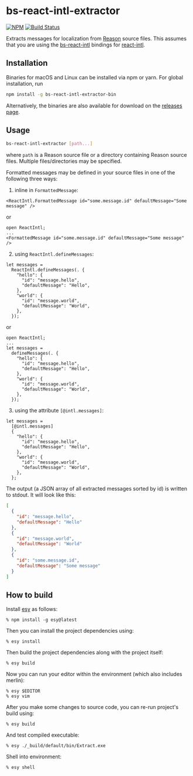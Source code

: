 # bs-react-intl-extractor

[![NPM](https://nodei.co/npm/bs-react-intl-extractor-bin.png?compact=true)](https://nodei.co/npm/bs-react-intl-extractor-bin/) [![Build Status](https://travis-ci.org/cknitt/bs-react-intl-extractor.svg?branch=master)](https://travis-ci.org/cknitt/bs-react-intl-extractor)

Extracts messages for localization from [Reason] source files.
This assumes that you are using the [bs-react-intl] bindings for [react-intl].

## Installation

Binaries for macOS and Linux can be installed via npm or yarn. For global installation, run

```sh
npm install -g bs-react-intl-extractor-bin
```

Alternatively, the binaries are also available for download on the [releases page].

## Usage

```sh
bs-react-intl-extractor [path...]
```

where `path` is a Reason source file or a directory containing Reason source files. Multiple files/directories may be specified.

Formatted messages may be defined in your source files in one of the following three ways:

1.  inline in `FormattedMessage`:

```reason
<ReactIntl.FormattedMessage id="some.message.id" defaultMessage="Some message" />
```

or

```reason
open ReactIntl;
...
<FormattedMessage id="some.message.id" defaultMessage="Some message" />
```

2.  using `ReactIntl.defineMessages`:

```reason
let messages =
  ReactIntl.defineMessages(. {
    "hello": {
      "id": "message.hello",
      "defaultMessage": "Hello",
    },
    "world": {
      "id": "message.world",
      "defaultMessage": "World",
    },
  });
```

or

```reason
open ReactIntl;
...
let messages =
  defineMessages(. {
    "hello": {
      "id": "message.hello",
      "defaultMessage": "Hello",
    },
    "world": {
      "id": "message.world",
      "defaultMessage": "World",
    },
  });
```

3.  using the attribute `[@intl.messages]`:

```reason
let messages =
  [@intl.messages]
  {
    "hello": {
      "id": "message.hello",
      "defaultMessage": "Hello",
    },
    "world": {
      "id": "message.world",
      "defaultMessage": "World",
    },
  };
```

The output (a JSON array of all extracted messages sorted by id) is written to stdout. It will look like this:

```json
[
  {
    "id": "message.hello",
    "defaultMessage": "Hello"
  },
  {
    "id": "message.world",
    "defaultMessage": "World"
  },
  {
    "id": "some.message.id",
    "defaultMessage": "Some message"
  }
]
```

## How to build

Install [esy] as follows:

    % npm install -g esy@latest

Then you can install the project dependencies using:

    % esy install

Then build the project dependencies along with the project itself:

    % esy build

Now you can run your editor within the environment (which also includes merlin):

    % esy $EDITOR
    % esy vim

After you make some changes to source code, you can re-run project's build
using:

    % esy build

And test compiled executable:

    % esy ./_build/default/bin/Extract.exe

Shell into environment:

    % esy shell

[reason]: https://reasonml.github.io
[bs-react-intl]: https://github.com/alexfedoseev/bs-react-intl
[react-intl]: https://github.com/yahoo/react-intl
[releases page]: https://github.com/cknitt/bs-react-intl-extractor/releases
[esy]: https://esy.sh
